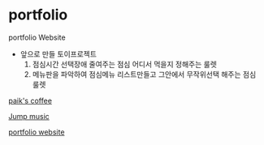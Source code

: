 # portfolio
portfolio Website
- 앞으로 만들 토이프로젝트
    1. 점심시간 선택장애 줄여주는 점심 어디서 먹을지 정해주는 룰렛
    2. 메뉴판을 파악하여 점심메뉴 리스트만들고 그안에서 무작위선택 해주는 점심 룰렛

[paik's coffee](https://www.notion.so/paik-s-coffee-e8f99289010c4a5ebaea5ba388b26697)

[Jump music](https://www.notion.so/Jump-music-220c525639204d5a82577dc631f9b0c1)

[portfolio website](https://www.notion.so/portfolio-website-eb0d78fb251b41b8a9b95a0d38f7c45e)
